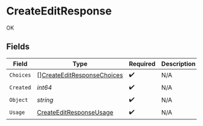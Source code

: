 # CreateEditResponse

OK


## Fields

| Field                                                                           | Type                                                                            | Required                                                                        | Description                                                                     |
| ------------------------------------------------------------------------------- | ------------------------------------------------------------------------------- | ------------------------------------------------------------------------------- | ------------------------------------------------------------------------------- |
| `Choices`                                                                       | [][CreateEditResponseChoices](../../models/shared/createeditresponsechoices.md) | :heavy_check_mark:                                                              | N/A                                                                             |
| `Created`                                                                       | *int64*                                                                         | :heavy_check_mark:                                                              | N/A                                                                             |
| `Object`                                                                        | *string*                                                                        | :heavy_check_mark:                                                              | N/A                                                                             |
| `Usage`                                                                         | [CreateEditResponseUsage](../../models/shared/createeditresponseusage.md)       | :heavy_check_mark:                                                              | N/A                                                                             |